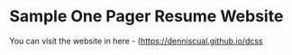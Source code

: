 # Sample One Pager Resume Website
You can visit the website in here - (https://denniscual.github.io/dcss
